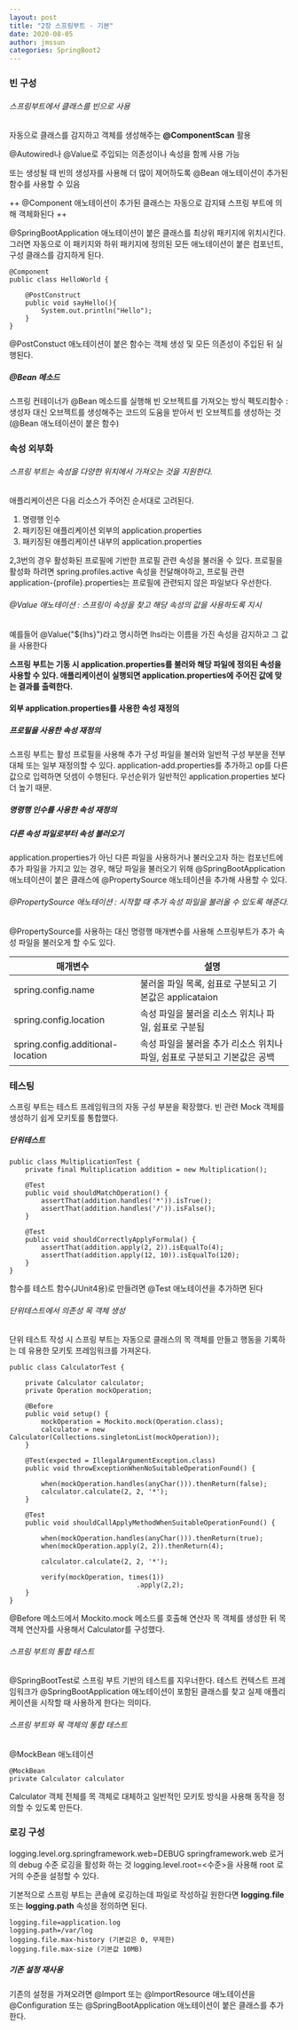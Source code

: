 ```yaml
---
layout: post
title: "2장 스프링부트 - 기본"
date: 2020-08-05
author: jmssun
categories: SpringBoot2
---
```


### 빈 구성
###### 스프링부트에서 클래스를 빈으로 사용
자동으로 클래스를 감지하고 객체를 생성해주는 **@ComponentScan** 활용

@Autowired나 @Value로 주입되는 의존성이나 속성을 함께 사용 가능

또는 생성될 때 빈의 생성자를 사용해 더 많이 제어하도록 @Bean 애노테이션이 추가된 함수를 사용할 수 있음

++ @Component 애노테이션이 추가된 클래스는 자동으로 감지돼 스프링 부트에 의해 객체화된다 ++

@SpringBootApplication 애노테이션이 붙은 클래스를 최상위 패키지에 위치시킨다. 그러면 자동으로 이 패키지와 하위 패키지에 정의된 모든 애노테이션이 붙은 컴포넌트, 구성 클래스를 감지하게 된다. 

```
@Component
public class HelloWorld {

    @PostConstruct
    public void sayHello(){
        System.out.println("Hello");
    }
}
```

@PostConstuct 애노테이션이 붙은 함수는 객체 생성 및 모든 의존성이 주입된 뒤 실행된다. 

##### @Bean 메소드
스프링 컨테이너가 @Bean 메소드를 실행해 빈 오브젝트를 가져오는 방식
펙토리함수 : 생성자 대신 오브젝트를 생성해주는 코드의 도움을 받아서 빈 오브젝트를 생성하는 것 
	(@Bean 애노테이션이 붙은 함수)


### 속성 외부화
###### 스프링 부트는 속성을 다양한 위치에서 가져오는 것을 지원한다.

애플리케이션은 다음 리소스가 주어진 순서대로 고려된다.
1. 명령행 인수
2. 패키징된 애플리케이션 외부의 application.properties
3. 패키징된 애플리케이션 내부의 application.properties

2,3번의 경우 활성화된 프로필에 기반한 프로필 관련 속성을 불러올 수 있다. 
프로필을 활성화 하려면 spring.profiles.active 속성을 전달해야하고, 프로필 관련 application-{profile}.properties는 프로필에 관련되지 않은 파일보다 우선한다.

###### @Value 애노테이션 : 스프링이 속성을 찾고 해당 속성의 값을 사용하도록 지시
예를들어 @Value("${lhs}")라고 명시하면 lhs라는 이름을 가진 속성을 감지하고 그 값을 사용한다

**스프링 부트는 기동 시 application.properties를 불러와 해당 파일에 정의된 속성을 사용할 수 있다. 애플리케이션이 실행되면 application.properties에 주어진 값에 맞는 결과를 출력한다.**

#### 외부 application.properties를 사용한 속성 재정의

##### 프로필을 사용한 속성 재정의
스프링 부트는 활성 프로필을 사용해 추가 구성 파일을 불러와 일반적 구성 부분을 전부 대체 또는 일부 재정의할 수 있다.
application-add.properties를 추가하고 op를 다른값으로 입력하면 덧셈이 수행된다.
우선순위가 일반적인 application.properties 보다 더 높기 때문.

##### 명령행 인수를 사용한 속성 재정의

##### 다른 속성 파일로부터 속성 불러오기
application.properties가 아닌 다른 파일을 사용하거나 불러오고자 하는 컴포넌트에 추가 파일을 가지고 있는 경우, 해당 파일을 불러오기 위해 @SpringBootApplication 애노테이션이 붙은 클래스에 @PropertySource 애노테이션을 추가해 사용할 수 있다.

###### @PropertySource 애노테이션 : 시작할 때 추가 속성 파일을 불러올 수 있도록 해준다.
@PropertySource를 사용하는 대신 명령행 매개변수를 사용해 스프링부트가 추가 속성 파일을 불러오게 할 수도 있다.

| 매개변수 | 설명 |
|--------|--------|
| spring.config.name       |  불러올 파일 목록, 쉼표로 구분되고 기본값은 applicataion       |
| spring.config.location       |  속성 파일을 불러올 리소스 위치나 파일, 쉼표로 구분됨       |
| spring.config.additional-location       |  속성 파일을 불러올 추가 리소스 위치나 파일, 쉼표로 구분되고 기본값은 공백      |

### 테스팅

스프링 부트는 테스트 프레임워크의 자동 구성 부분을 확장했다. 빈 관련 Mock 객체를 생성하기 쉽게 모키토를 통합했다.

##### 단위테스트

```
public class MultiplicationTest {
    private final Multiplication addition = new Multiplication();

    @Test
    public void shouldMatchOperation() {
        assertThat(addition.handles('*')).isTrue();
        assertThat(addition.handles('/')).isFalse();
    }

    @Test
    public void shouldCorrectlyApplyFormula() {
        assertThat(addition.apply(2, 2)).isEqualTo(4);
        assertThat(addition.apply(12, 10)).isEqualTo(120);
    }
}
```
함수를 테스트 함수(JUnit4용)로 만들려면 @Test 애노테이션을 추가하면 된다

###### 단위테스트에서 의존성 목 객체 생성
단위 테스트 작성 시 스프링 부트는 자동으로 클래스의 목 객체를 만들고 행동을 기록하는 데 유용한 모키토 프레임워크를 가져온다. 
```
public class CalculatorTest {

    private Calculator calculator;
    private Operation mockOperation;

    @Before
    public void setup() {
        mockOperation = Mockito.mock(Operation.class);
        calculator = new Calculator(Collections.singletonList(mockOperation));
    }

    @Test(expected = IllegalArgumentException.class)
    public void throwExceptionWhenNoSuitableOperationFound() {

        when(mockOperation.handles(anyChar())).thenReturn(false);
        calculator.calculate(2, 2, '*');
    }

    @Test
    public void shouldCallApplyMethodWhenSuitableOperationFound() {

        when(mockOperation.handles(anyChar())).thenReturn(true);
        when(mockOperation.apply(2, 2)).thenReturn(4);

        calculator.calculate(2, 2, '*');

        verify(mockOperation, times(1))
								.apply(2,2);
    }
}
```
@Before 메소드에서 Mockito.mock 메소드를 호출해 연산자 목 객체를 생성한 뒤 목 객체 연산자를 사용해서 Calculator를 구성했다. 

###### 스프링 부트의 통합 테스트
@SpringBootTest로 스프링 부트 기반의 테스트를 지우너한다.
테스트 컨텍스트 프레임워크가 @SpringBootApplication 애노테이션이 포함된 클래스를 찾고 실제 애플리케이션을 시작할 때 사용하게 한다는 의미다.

###### 스프링 부트와 목 객체의 통합 테스트
@MockBean 애노테이션

```
@MockBean
private Calculator calculator
```
Calculator 객체 전체를 목 객체로 대체하고 일반적인 모키토 방식을 사용해 동작을 정의할 수 있도록 만든다.

### 로깅 구성

logging.level.org.springframework.web=DEBUG
springframework.web 로거의 debug 수준 로깅을 활성화 하는 것
logging.level.root=<수준>을 사용해 root 로거의 수준을 설정할 수 있다.

기본적으로 스프링 부트는 콘솔에 로깅하는데 파일로 작성하길 원한다면 **logging.file** 또는 **logging.path** 속성을 정의하면 된다.
```
logging.file=application.log
logging.path=/var/log
logging.file.max-history (기본값은 0, 무제한)
logging.file.max-size (기본값 10MB)
```

##### 기존 설정 재사용
기존의 설정을 가져오려면 @Import 또는 @ImportResource 애노테이션을 @Configuration 또는 @SpringBootApplication 애노테이션이 붙은 클래스를 추가한다.


























